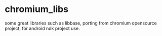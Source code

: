# chromium_libs
some great libraries such as libbase,  porting from chromium opensource project, for android ndk project use.
